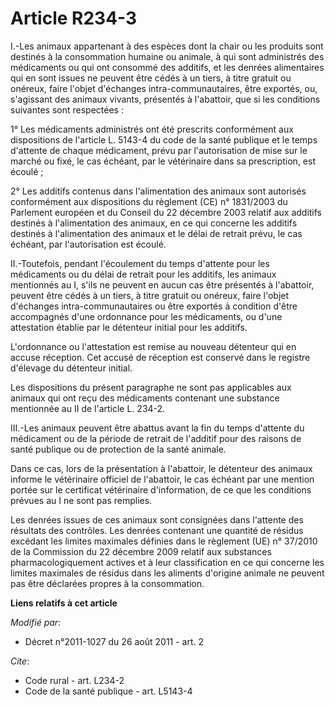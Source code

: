 # Article R234-3

I.-Les animaux appartenant à des espèces dont la chair ou les produits sont destinés à la consommation humaine ou animale, à
qui sont administrés des médicaments ou qui ont consommé des additifs, et les denrées alimentaires qui en sont issues ne
peuvent être cédés à un tiers, à titre gratuit ou onéreux, faire l'objet d'échanges intra-communautaires, être exportés, ou,
s'agissant des animaux vivants, présentés à l'abattoir, que si les conditions suivantes sont respectées : 

1° Les médicaments administrés ont été prescrits conformément aux dispositions de l'article L. 5143-4 du code de la santé
publique et le temps d'attente de chaque médicament, prévu par l'autorisation de mise sur le marché ou fixé, le cas échéant,
par le vétérinaire dans sa prescription, est écoulé ; 

2° Les additifs contenus dans l'alimentation des animaux sont autorisés conformément aux dispositions du règlement (CE) n°
1831/2003 du Parlement européen et du Conseil du 22 décembre 2003 relatif aux additifs destinés à l'alimentation des animaux,
en ce qui concerne les additifs destinés à l'alimentation des animaux et le délai de retrait prévu, le cas échéant, par
l'autorisation est écoulé. 

II.-Toutefois, pendant l'écoulement du temps d'attente pour les médicaments ou du délai de retrait pour les additifs, les
animaux mentionnés au I, s'ils ne peuvent en aucun cas être présentés à l'abattoir, peuvent être cédés à un tiers, à titre
gratuit ou onéreux, faire l'objet d'échanges intra-communautaires ou être exportés à condition d'être accompagnés d'une
ordonnance pour les médicaments, ou d'une attestation établie par le détenteur initial pour les additifs. 

L'ordonnance ou l'attestation est remise au nouveau détenteur qui en accuse réception. Cet accusé de réception est conservé
dans le registre d'élevage du détenteur initial. 

Les dispositions du présent paragraphe ne sont pas applicables aux animaux qui ont reçu des médicaments contenant une
substance mentionnée au II de l'article L. 234-2. 

III.-Les animaux peuvent être abattus avant la fin du temps d'attente du médicament ou de la période de retrait de l'additif
pour des raisons de santé publique ou de protection de la santé animale. 

Dans ce cas, lors de la présentation à l'abattoir, le détenteur des animaux informe le vétérinaire officiel de l'abattoir, le
cas échéant par une mention portée sur le certificat vétérinaire d'information, de ce que les conditions prévues au I ne sont
pas remplies. 

Les denrées issues de ces animaux sont consignées dans l'attente des résultats des contrôles. Les denrées contenant une
quantité de résidus excédant les limites maximales définies dans le règlement (UE) n° 37/2010 de la Commission du 22 décembre
2009 relatif aux substances pharmacologiquement actives et à leur classification en ce qui concerne les limites maximales de
résidus dans les aliments d'origine animale ne peuvent pas être déclarées propres à la consommation.

**Liens relatifs à cet article**

_Modifié par_:

  - Décret n°2011-1027 du 26 août 2011 - art. 2

_Cite_:

  - Code rural - art. L234-2
  - Code de la santé publique - art. L5143-4

